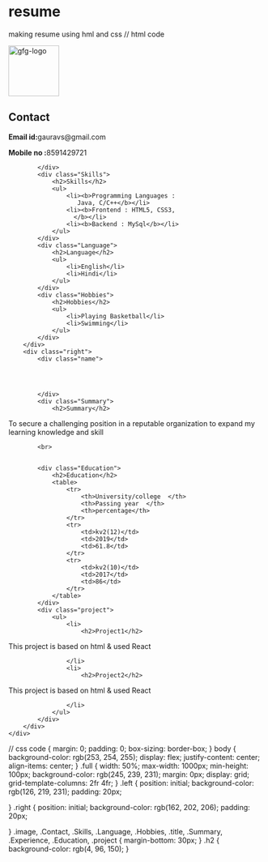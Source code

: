 # resume
making resume using hml and css
// html code
<html lang="en">
 
<head>
    <meta charset="UTF-8">
    <meta http-equiv="X-UA-Compatible" content="IE=edge">
    <meta name="viewport"
          content="width=device-width, initial-scale=1.0">
    <link rel="stylesheet" href="resumee.css">
</head>
 
<body>
    <div class="full">
        <div class="left">
            <div class="image">
                <img src=
"C:\Users\saurav\Desktop\sourav\PHOTO GAURAV FORM"
                     alt="gfg-logo"
                     style="width:100px;height:100px;">
            </div>
            <div class="Contact">
                <h2>Contact</h2>
                 
 
<p><b>Email id:</b>gauravs@gmail.com</p>
 
 
 
                 
 
<p><b>Mobile no :</b>8591429721</p>
 
 
            </div>
            <div class="Skills">
                <h2>Skills</h2>
                <ul>
                    <li><b>Programming Languages :
                       Java, C/C++</b></li>
                    <li><b>Frontend : HTML5, CSS3,
                      </b></li>
                    <li><b>Backend : MySql</b></li>
                </ul>
            </div>
            <div class="Language">
                <h2>Language</h2>
                <ul>
                    <li>English</li>
                    <li>Hindi</li>
                </ul>
            </div>
            <div class="Hobbies">
                <h2>Hobbies</h2>
                <ul>
                    <li>Playing Basketball</li>
                    <li>Swimming</li>
                </ul>
            </div>
        </div>
        <div class="right">
            <div class="name">
                
 
 
 
            </div>
            <div class="Summary">
                <h2>Summary</h2>
                 
 
<p>To secure a challenging position in a
                  reputable organization
                    to expand my learning knowledge and skill
                </p>
 
 
 
            <br>
            
               
            <div class="Education">
                <h2>Education</h2>
                <table>
                    <tr>
                        <th>University/college  </th>
                        <th>Passing year  </th>
                        <th>percentage</th>
                    </tr>
                    <tr>
                        <td>kv2(12)</td>
                        <td>2019</td>
                        <td>61.8</td>
                    </tr>
                    <tr>
                        <td>kv2(10)</td>
                        <td>2017</td>
                        <td>86</td>
                    </tr>
                </table>
            </div>
            <div class="project">
                <ul>
                    <li>
                        <h2>Project1</h2>
                         
 
<p>This project is based on html
                          & used React</p>
 
 
 
                    </li>
                    <li>
                        <h2>Project2</h2>
                         
 
<p>This project is based on html
                          & used React</p>
 
 
 
                    </li>
                </ul>
            </div>
        </div>
    </div>
</body>
 
</html>

// css code 
 {
    margin: 0;
    padding: 0;
    box-sizing: border-box;
}
body {
    background-color: rgb(253, 254, 255);
    display: flex;
    justify-content: center;
    align-items: center;
}
.full {
    width: 50%;
    max-width: 1000px;
    min-height: 100px;
    background-color: rgb(245, 239, 231);
    margin: 0px;
    display: grid;
    grid-template-columns: 2fr 4fr;
}
.left {
    position: initial;
    background-color: rgb(126, 219, 231);
    padding: 20px;
 
}
.right {
    position: initial;
    background-color: rgb(162, 202, 206);
    padding: 20px;
 
}
.image, .Contact, .Skills, .Language, .Hobbies, .title,
.Summary, .Experience, .Education, .project {
    margin-bottom: 30px;
}
.h2 {
    background-color: rgb(4, 96, 150);
}
